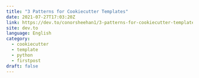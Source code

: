 ```yaml
---
title: "3 Patterns for Cookiecutter Templates"
date: 2021-07-27T17:03:20Z
link: https://dev.to/conorsheehan1/3-patterns-for-cookiecutter-templates-aha?utm_medium=RSS&utm_source=news.12bit.vn
site: dev.to
language: English
category:
  - cookiecutter
  - template
  - python
  - firstpost
draft: false
---
```

